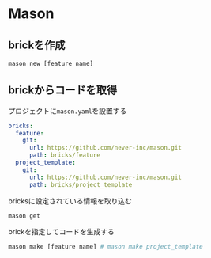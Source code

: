 # Mason

## brickを作成

```sh
mason new [feature name]
```

## brickからコードを取得

プロジェクトに`mason.yaml`を設置する

```yaml
bricks:
  feature:
    git:
      url: https://github.com/never-inc/mason.git
      path: bricks/feature
  project_template:
    git:
      url: https://github.com/never-inc/mason.git
      path: bricks/project_template
```

bricksに設定されている情報を取り込む

```sh
mason get
```

brickを指定してコードを生成する

```sh
mason make [feature name] # mason make project_template
```